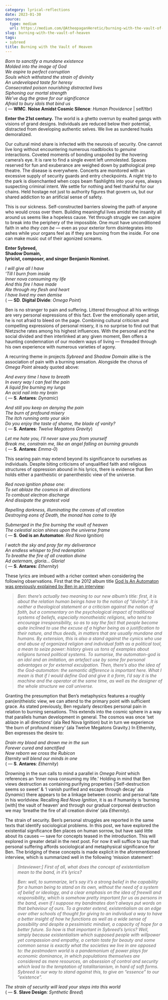 ```yaml
---
category: lyrical-reflections
date: 2023-01-30
source:
  type: medium
  url: https://medium.com/@AtheopaganHeretic/burning-with-the-vault-of-heaven-11fed880527
slug: burning-with-the-vault-of-heaven
tags:
- sybreed
title: Burning with the Vault of Heaven
---
```


*Born to sanctify a mundane existence  
Molded into the image of God  
We aspire to perfect corruption  
Souls which withstand the strain of divinity  
An undeveloped taste for heresy  
Consecrated poison nourishing distracted lives  
Siphoning our mortal strength  
We’ve dug the grave for our significance  
Afraid to bury idols that bind us*  
( — **WMC**. **Noise Amidst Cosmic Silence**: *Human Providence* | self/tbr)

**Enter the 21st century.** The world is a ghetto overrun by exalted gangs with visions of grand designs. Individuals are reduced below their potential, distracted from developing authentic selves. We live as sundered husks demoralized.

Our cultural mind share is infected with the neurosis of security. One cannot live long without encountering numerous roadblocks to *genuine* interactions. Coveted moments of bonding unspoiled by the hovering camera’s eye. It is rare to find a single event left unmolested. Spaces reserved for fun and exuberance are weighed down by pathological prep theatre. The disease is everywhere. Concerts are monitored with an excessive supply of security guards and entry checkpoints. A night trip to the park is disenchanted when cops beam flashlights into your eyes, always suspecting criminal intent. We settle for nothing and feel thankful for our chains. Held hostage not just to authority figures that govern us, but our shared addiction to an artificial sense of safety.

This is our sickness. Self-constructed barriers slowing the path of anyone who would cross over them. Building meaningful lives amidst the insanity all around us seems like a hopeless cause. Yet through struggle we can aspire to break into the periphery of the impossible. One must have unconditioned faith in *who they can be* — even as your exterior form disintegrates into ashes while your organs feel as if they are burning from the inside. For one can make music out of their agonized screams.

**Enter Sybreed,  
Shadow Domain,  
lyricist, composer, and singer Benjamin Nominet.**

*I will give all I have  
‘Till I burn from inside  
Inner nova consuming my life  
And this fire I have made  
Ate through my flesh and heart  
I have lived my own demise*  
( — **SD**. **Digital Divide**: *Omega Point*)

Ben is no stranger to pain and suffering. Littered throughout all his writings are very personal expressions of this fact. Ever the emotionally open artist, he is not afraid to bleed on the page. Combining cultural criticism and compelling expressions of personal misery, it is no surprise to find out that Nietzsche rates among his highest influences. With the personal and the social divided and then interlinked at any given moment, Ben offers a haunting condemnation of our modern ways of living — threaded through his own experience with numerous varieties of agony.

A recurring theme in projects *Sybreed* and *Shadow Domain* alike is the association of pain with a burning sensation. Alongside the chorus of *Omega Point* already quoted above:

*And every time I have to breath  
In every way I can feel the pain  
A liquid fire burning my lungs  
An acid nail into my brain*  
( — **S**. **Antares**: *Dynamic*)

*And still you keep on denying the pain  
The burn of profound misery  
The itch running onto your skin  
Do you enjoy the taste of shame, the blade of vanity?*  
( — **S**. **Antares**: *Twelve Megatons Gravity*)

*Let me hate you, I’ll never save you from yourself  
Break me, constrain me, like an angel falling on burning grounds*  
( — **S**. **Antares**: *Emma-0*)

This searing pain may extend beyond its significance to ourselves as individuals. Despite biting criticisms of unqualified faith and religious structures of oppression abound in his lyrics, there is evidence that Ben holds either a pantheistic or panentheistic view of the universe.

*Red nova ignition phase one:  
To set ablaze the cosmos in all directions  
To combust electron discharge  
And dissipate the greatest void*

*Repelling darkness, illuminating the canvas of all creation  
Destroying eons of Death, the monad has come to life*

*Submerged in the fire burning the vault of heaven  
The celestial scion shines upon the universe frame*  
( — **S**. **God is an Automaton**: *Red Nova Ignition*)

*I watch the sky and pray for my deliverance  
An endless whisper to find redemption  
To breathe the fire of all creation divine  
Ad aeternam, gloria… Gloria!*  
( — **S**. **Antares**: *Ethernity*)

These lyrics are imbued with a richer context when considering the following observations. First that the 2012 album title [God Is An Automaton was previously explained by Ben in an interview](https://thegrimtower.blogspot.com/2012/10/talking-philosophy-and-death-wave-with.html):

> *Ben: there’s actually two meaning to our new album’s title: first, it is about the relation human beings have to the notion of “divinity”. It is neither a theological statement or a criticism against the notion of faith, but a commentary on the psychological impact of traditional systems of beliefs, especially monotheistic religions, who tend to encourage irresponsibility, so as to say the fact that people become quite inclined to use the excuse of a higher being as a justification to their nature, and thus deeds, in matters that are usually mundane and humans. By extension, this is also a stand against the cynics who use and abuse of organized religion and individual faith as a political tool, a mean to seize power: history gives us tons of examples about religions turned political systems. To sumarise, the automaton-god is an idol and an imitation, an artefact use by some for personal advantages or for external exculpation. Then, there’s also the idea of the God-automaton: the semantic difference is important here. What I mean is that if I would define God and give it a form, I’d say it is the machine and the operator at the same time, as well as the designer of the whole structure we call universe.*

Granting the presumption that Ben’s metaphysics features a roughly pan(en)theistic view, we can attend to the primary point with sufficient grace. As stated previously, Ben regularly describes personal pain in relation to burning sensations. This extends into the cosmic sphere in a way that parallels human development in general. The cosmos was once ‘set ablaze in all directions’ (ala Red Nova Ignition) but in turn we experience ‘the burn of profound misery’ (ala Twelve Megatons Gravity.) In Ethernity, Ben expresses the desire to:

*Drain my blood and drown me in the sun  
Forever cured and sanctified  
Now reborn we cross the Rubicon  
Eternity will blend our minds in one*  
( — **S**. **Antares**: *Ethernity*)

Drowning in the sun calls to mind a parallel in *Omega Point* which references an ‘Inner nova consuming my life.’ Holding in mind that Ben views destruction as containing purifying properties (‘Self-destruction seems so sweet’ & ‘I vanish purified and escape through decay’ ala *Dynamic*) there appears to be a linkage between cosmic and personal fate in his worldview. Recalling *Red Nova Ignition*, it is as if humanity is ‘burning [with] the vault of heaven’ and through our gradual corporeal destruction we may ‘breathe the fire of all creation divine’ (ala *Ethernity*).

The strain of security. Ben’s personal struggles are reported in the same texts that identify sociological problems. In this post, we have explored the existential significance Ben places on human sorrow, but have said little about its causes — save for concepts teased in the introduction. This will explored in greater detail in the next post. For now it will suffice to say that personal suffering affords sociological and metaphysical significance for Ben. The bridging of these concepts is made explicit in the aforementioned interview, which is summarized well in the following ‘mission statement’:

> *[Inteviewer:] First of all, what does the concept of existentialism mean to the band, in it’s lyrics?*
>
> *Ben: well, to summarize, let’s say it’s a strong belief in the capability for a human being to stand on its own, without the need of a system of belief or ideology, and a clear emphasis on the idea of freewill and responsibility, which is somehow pretty important for us as persons in the band, even if I suppose my bandmates don’t always put words on that behaviour of ours. To a greater extend, existentialism as an edge over other schools of thought for giving to an individual a way to have a better insight of how he functions as well as a wide sense of possibility and despite a pessimistic mindset, a capacity of hope for a better future. So how is that important in Sybreed’s lyrics? Well, simply because existentialism which supposed people with willpower yet compassion and empathy, a certain taste for beauty and some common sense is exactly what the societies we live in are opposed to: the postmodern world is a pandemonium of power plays for economic dominance, in which populations themselves are considered as mere resources, an obsession of control and security which lead to the temptation of totalitarianism, in hard of soft forms. Sybreed is our way to stand against this, to give an “essence” to our “existence”.*

*The strain of security will lead your steps into this world*  
( — **S**. **Slave Design**: *Synthetic Breed*)
